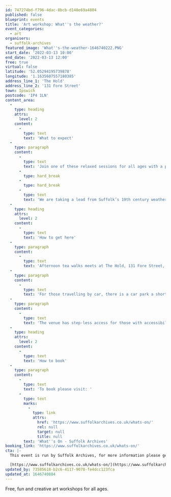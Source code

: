 ```yaml
---
id: 747274bd-f796-4dac-8bcb-d140e69a4804
published: false
blueprint: events
title: 'Art workshop: What''s the weather?'
event_categories:
  - art
organisers:
  - suffolk-archives
featured_image: 'What''s-the-weather-1646740222.PNG'
start_date: '2022-03-13 10:00'
end_date: '2022-03-13 12:00'
free: true
virtual: false
latitude: '52.05294195739878'
longitude: '1.1635607557180385'
address_line_1: 'The Hold'
address_line_2: '131 Fore Street'
town: Ipswich
postcode: 'IP4 1LN'
content_area:
  -
    type: heading
    attrs:
      level: 2
    content:
      -
        type: text
        text: 'What to expect'
  -
    type: paragraph
    content:
      -
        type: text
        text: 'Join one of these relaxed sessions for all ages with a professional artist from Art Branches to create your own piece of artwork inspired by Suffolk’s weather. There will be an opportunity for finished pieces to be displayed at The Hold, the new home of Suffolk Archives in Ipswich.'
      -
        type: hard_break
      -
        type: hard_break
      -
        type: text
        text: 'We are taking a lead from Suffolk’s 19th century weatherman and artist, Orlando Whistlecraft, ‘the weather prophet of Thwaite’, who recorded the weather he experienced for over 60 years. The records he kept help us to see how the climate has changed.'
  -
    type: heading
    attrs:
      level: 2
    content:
      -
        type: text
        text: 'How to get here'
  -
    type: paragraph
    content:
      -
        type: text
        text: 'Afternoon tea walks meets at The Hold, 131 Fore Street, Ipswich.'
  -
    type: paragraph
    content:
      -
        type: text
        text: 'For those travelling by car, there is a car park a short walk from the venue next to the student halls.'
  -
    type: paragraph
    content:
      -
        type: text
        text: 'The venue has step-less access for those with accessibility needs.'
  -
    type: heading
    attrs:
      level: 2
    content:
      -
        type: text
        text: 'How to book'
  -
    type: paragraph
    content:
      -
        type: text
        text: 'To book please visit: '
      -
        type: text
        marks:
          -
            type: link
            attrs:
              href: 'https://www.suffolkarchives.co.uk/whats-on/'
              rel: null
              target: null
              title: null
        text: 'What''s On - Suffolk Archives'
booking_link: 'https://www.suffolkarchives.co.uk/whats-on/'
cta: |-
  This event is run by Suffolk Archives, for more information please get in touch via:

  [https://www.suffolkarchives.co.uk/whats-on/](https://www.suffolkarchives.co.uk/whats-on/)
updated_by: 73585618-b2c6-4117-9078-fe4dcc123fca
updated_at: 1646740884
---
```

Free, fun and creative art workshops for all ages.